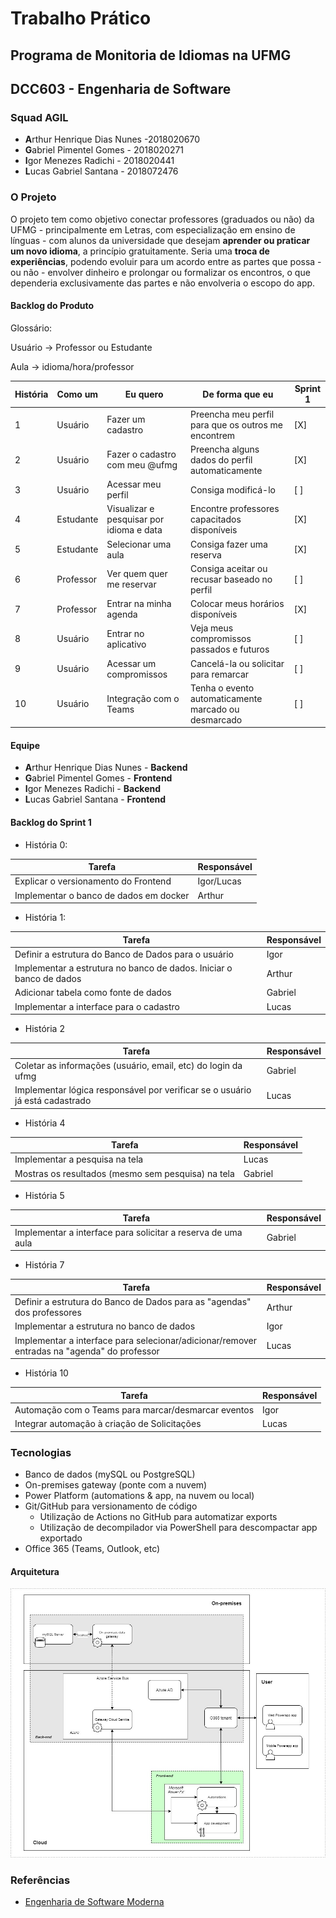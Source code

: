 # Trabalho Prático

## Programa de Monitoria de Idiomas na UFMG

## DCC603 - Engenharia de Software

### Squad AGIL

- **A**rthur Henrique Dias Nunes -2018020670
- **G**abriel Pimentel Gomes - 2018020271
- **I**gor Menezes Radichi - 2018020441
- **L**ucas Gabriel Santana - 2018072476

### O Projeto

O projeto tem como objetivo conectar professores (graduados ou não) da UFMG - principalmente em Letras, com especialização em ensino de línguas - com alunos da universidade que desejam **aprender ou praticar um novo idioma**, a princípio gratuitamente. Seria uma **troca de experiências**, podendo evoluir para um acordo entre as partes que possa - ou não - envolver dinheiro e prolongar ou formalizar os encontros, o que dependeria exclusivamente das partes e não envolveria o escopo do app.

#### Backlog do Produto

Glossário:

Usuário -> Professor ou Estudante

Aula -> idioma/hora/professor 

| História | Como um | Eu quero | De forma que eu | Sprint 1 |
|----------|---------|----------|-----------------|----------|
| 1 | Usuário | Fazer um cadastro | Preencha meu perfil para que os outros me encontrem | [X] |
| 2 | Usuário | Fazer o cadastro com meu @ufmg | Preencha alguns dados do perfil automaticamente | [X] |
| 3 | Usuário | Acessar meu perfil | Consiga modificá-lo | [ ] |
| 4 | Estudante | Visualizar e pesquisar por idioma e data | Encontre professores capacitados disponíveis | [X] |
| 5 | Estudante | Selecionar uma aula  | Consiga fazer uma reserva | [X] |
| 6 | Professor | Ver quem quer me reservar | Consiga aceitar ou recusar baseado no perfil | [ ] |
| 7 | Professor | Entrar na minha agenda | Colocar meus horários disponíveis | [X] |
| 8 | Usuário | Entrar no aplicativo | Veja meus compromissos passados e futuros | [ ] |
| 9 | Usuário | Acessar um compromissos | Cancelá-la ou solicitar para remarcar | [ ] |
| 10 | Usuário | Integração com o Teams | Tenha o evento automaticamente marcado ou desmarcado | [ ] | 


#### Equipe

- **A**rthur Henrique Dias Nunes - **Backend**
- **G**abriel Pimentel Gomes - **Frontend**
- **I**gor Menezes Radichi - **Backend**
- **L**ucas Gabriel Santana - **Frontend**

#### Backlog do Sprint 1
- História 0:

| Tarefa | Responsável |
|--------|-------------|
| Explicar o versionamento do Frontend | Igor/Lucas |
| Implementar o banco de dados em docker | Arthur |

- História 1:

| Tarefa | Responsável |
|--------|-------------|
| Definir a estrutura do Banco de Dados para o usuário | Igor |
| Implementar a estrutura no banco de dados. Iniciar o banco de dados | Arthur |
| Adicionar tabela como fonte de dados | Gabriel |
| Implementar a interface para o cadastro | Lucas |

- História 2

| Tarefa | Responsável |
|--------|-------------|
| Coletar as informações (usuário, email, etc) do login da ufmg | Gabriel |
| Implementar lógica responsável por verificar se o usuário já está cadastrado | Lucas |

- História 4

| Tarefa | Responsável |
|--------|-------------|
| Implementar a pesquisa na tela | Lucas |
| Mostras os resultados (mesmo sem pesquisa) na tela | Gabriel |

- História 5

| Tarefa | Responsável |
|--------|-------------|
| Implementar a interface para solicitar a reserva de uma aula | Gabriel |

- História 7

| Tarefa | Responsável |
|--------|-------------|
| Definir a estrutura do Banco de Dados para as "agendas" dos professores | Arthur |
| Implementar a estrutura no banco de dados | Igor |
| Implementar a interface para selecionar/adicionar/remover entradas na "agenda" do professor | Lucas |

- História 10

| Tarefa | Responsável |
|--------|-------------|
| Automação com o Teams para marcar/desmarcar eventos | Igor |
| Integrar automação à criação de Solicitações | Lucas | 




### Tecnologias

- Banco de dados (mySQL ou PostgreSQL)
- On-premises gateway (ponte com a nuvem)
- Power Platform (automations & app, na nuvem ou local)
- Git/GitHub para versionamento de código
  - Utilização de Actions no GitHub para automatizar exports
  - Utilização de decompilador via PowerShell para descompactar app exportado
- Office 365 (Teams, Outlook, etc)

#### Arquitetura
 ![](media/arch.jpeg)

### Referências

- [Engenharia de Software Moderna](https://engsoftmoderna.info)
